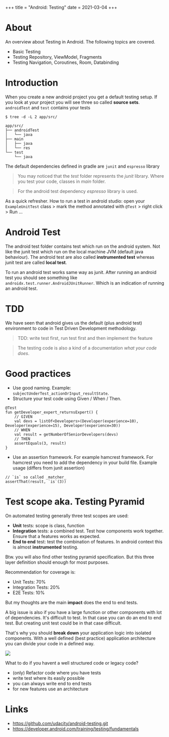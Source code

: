 +++
title = "Android: Testing"
date = 2021-03-04
+++

# About
An overview about Testing in Android. The following topics are covered.
* Basic Testing
* Testing Repository, ViewModel, Fragments
* Testing Navigation, Coroutines, Room, Databinding

# Introduction 
When you create a new android project you get a default testing setup.
If you look at your project you will see three so called __source sets__.
`androidTest` and `test` contains your tests
```
$ tree -d -L 2 app/src/

app/src/
├── androidTest
│   └── java
├── main
│   ├── java
│   └── res
└── test
    └── java
```

The default dependencies defined in gradle are `junit` and `espresso` library

> You may noticed that the _test_ folder represents the _junit_ library. Where you test your code, classes in _main_ folder.

> For the android test dependency _espresso_ library is used.

As a quick refresher. How to run a test in android studio: open your `ExampleUnitTest` class > mark the method annotated with `@Test` > right click > Run ...

# Android Test
The android test folder contains test which run on the android system. Not like the junit test which run on the local machine JVM (default java behaviour). The android test are also called __instrumented test__ whereas junit test are called __local test__.

To run an android test works same way as junit. After running an android test you should see something like `androidx.test.runner.AndroidJUnitRunner`. Which is an indication of running an android test. 

# TDD
We have seen that android gives us the default (plus android test) environment to code in Test Driven Development methodology.

> TDD: write test first, run test first and then implement the feature

> The testing code is also a kind of a documentation _what your code does_.

# Good practices
* Use good naming. Example: `subjectUnderTest_actionOrInput_resultState`.
* Structure your test code using Given / When / Then.
```
@Test
fun getDeveloper_expert_returnsExpert() {
    // GIVEN
    val devs = listOf<Developers>(Developer(experience=10), Developer(experience=15), Developer(experience=30))
    // WHEN
    val result = getNumberOfSeniorDevelopers(devs)
    // THEN
    assertEquals(3, result)
}
```
* Use an assertion framework. For example hamcrest framework. For hamcrest you need to add the dependency in your build file. Example usage (differs from junit assertion)
```
// `is` so called _matcher_
assertThat(result, `is`(3))
```

# Test scope aka. Testing Pyramid
On automated testing generally three test scopes are used:
* __Unit__ tests: scope is class, function
* __Integration__ tests: a combined test. Test how components work together. Ensure that a features works as expected.
* __End to end__ test: test the combination of features. In android context this is almost __instrumented__ testing.

Btw. you will also find other testing pyramid specification. But this three layer definition should enough for most purposes. 

Recommendation for coverage is: 
* Unit Tests: 70%
* Integration Tests: 20%
* E2E Tests: 10%

But my thoughts are the main __impact__ does the end to end tests.

A big issue is also if you have a large function or other components with lot of dependencies. 
It's difficult to test. In that case you can do an end to end test. But creating unit test could be in that case difficult.

That's why you should __break down__ your application logic into isolated components.
With a well defined (best practice) application architecture you can divide your code in a defined way.

![](../android-testing.png)

What to do if you havent a well structured code or legacy code?
* (only) Refactor code where you have tests
* write test where its easily possible
* you can always write end to end tests
* for new features use an architecture

# Links
* https://github.com/udacity/android-testing.git
* https://developer.android.com/training/testing/fundamentals
